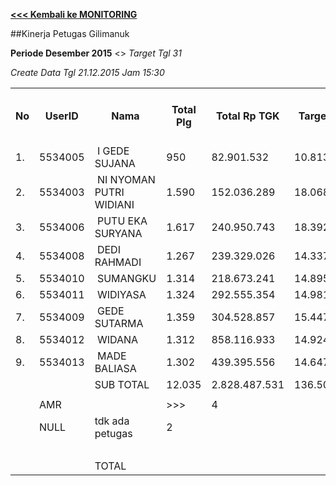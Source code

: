 **[<<< Kembali ke MONITORING](https://github.com/suriawan/Area-Bali-Utara/blob/master/TUSBUNG.md)**

##Kinerja Petugas Gilimanuk

**Periode Desember 2015** <> _Target Tgl 31_



_Create Data Tgl 21.12.2015 Jam 15:30_


<table><tbody><tr><th>No</th><th>UserID</th><th>Nama</th><th>Total Plg</th><th>Total Rp TGK</th><th>Target TGK</th><th>Realisasi Saldo TGK (Blm Lunas)</th><th>% Pencapaian Thd Target TGK</th><th>BOBOT SLA</th><th>PK 1 Bln - Blm Lunas</th><th>PK 2 Bln - Blm Lunas</th><th>PK 3 Bln - Blm Lunas</th><th>PK 4 Bln - Blm Lunas</th><th> </th></tr><tr><td>1.</td><td>5534005</td><td>&nbsp;I GEDE SUJANA</td><td>950</td><td>82.901.532</td><td>10.813.725</td><td>8.363.099</td><td>123%</td><td>13,50%</td><td>99</td><td>1</td><td>0</td><td>0</td><td> </td></tr><tr><td>2.</td><td>5534003</td><td>&nbsp;NI NYOMAN PUTRI WIDIANI</td><td>1.590</td><td>152.036.289</td><td>18.068.886</td><td>14.545.817</td><td>119%</td><td>13,50%</td><td>171</td><td>0</td><td>0</td><td>0</td><td> </td></tr><tr><td>3.</td><td>5534006</td><td>&nbsp;PUTU EKA SURYANA</td><td>1.617</td><td>240.950.743</td><td>18.392.229</td><td>34.336.718</td><td>13%</td><td>2,50%</td><td>239</td><td>11</td><td>0</td><td>0</td><td> </td></tr><tr><td>4.</td><td>5534008</td><td>&nbsp;DEDI RAHMADI</td><td>1.267</td><td>239.329.026</td><td>14.337.257</td><td>32.272.485</td><td>-25%</td><td>0,00%</td><td>239</td><td>3</td><td>0</td><td>0</td><td> </td></tr><tr><td>5.</td><td>5534010</td><td>&nbsp;SUMANGKU</td><td>1.314</td><td>218.673.241</td><td>14.895.797</td><td>66.847.815</td><td>-249%</td><td>0,00%</td><td>189</td><td>17</td><td>0</td><td>0</td><td> </td></tr><tr><td>6.</td><td>5534011</td><td>&nbsp;WIDIYASA</td><td>1.324</td><td>292.555.354</td><td>14.981.763</td><td>55.063.097</td><td>-168%</td><td>0,00%</td><td>168</td><td>24</td><td>0</td><td>0</td><td> </td></tr><tr><td>7.</td><td>5534009</td><td>&nbsp;GEDE SUTARMA</td><td>1.359</td><td>304.528.857</td><td>15.447.804</td><td>70.310.220</td><td>-255%</td><td>0,00%</td><td>236</td><td>19</td><td>2</td><td>0</td><td> </td></tr><tr><td>8.</td><td>5534012</td><td>&nbsp;WIDANA</td><td>1.312</td><td>858.116.933</td><td>14.924.438</td><td>86.471.780</td><td>-379%</td><td>0,00%</td><td>190</td><td>17</td><td>4</td><td>0</td><td> </td></tr><tr><td>9.</td><td>5534013</td><td>&nbsp;MADE BALIASA</td><td>1.302</td><td>439.395.556</td><td>14.647.171</td><td>63.834.450</td><td>-236%</td><td>0,00%</td><td>282</td><td>35</td><td>3</td><td>0</td><td> </td></tr><tr><td> </td><td> </td><td>SUB TOTAL</td><td>12.035</td><td>2.828.487.531</td><td>136.509.070</td><td>432.045.481</td><td>-116%</td><td>0,00%</td><td>1.813</td><td>127</td><td>9</td><td>0</td><td> </td></tr><tr><td> </td><td> </td><td> </td><td> </td><td> </td><td> </td><td> </td><td> </td><td> </td><td> </td><td> </td><td> </td><td> </td><td> </td></tr><tr><td> </td><td>AMR</td><td> </td><td>&gt;&gt;&gt;</td><td>4</td><td> </td><td> </td><td>41.558.860</td><td> </td><td> </td><td>4</td><td>0</td><td>0</td><td>0</td></tr><tr><td> </td><td>NULL</td><td>tdk ada petugas</td><td>2</td><td> </td><td> </td><td>451.488</td><td> </td><td> </td><td>0</td><td>0</td><td>2</td><td>0</td><td> </td></tr><tr><td> </td><td> </td><td> </td><td> </td><td> </td><td> </td><td> 42.010.348 </td><td> </td><td> </td><td>4</td><td>0</td><td>2</td><td>0</td><td> </td></tr><tr><td> </td><td> </td><td>TOTAL</td><td> </td><td> </td><td> </td><td> 474.055.829 </td><td> </td><td> </td><td>1.817</td><td>127</td><td>11</td><td>0</td><td> </td></tr></tbody></table>
